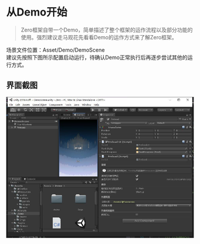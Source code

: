 # 从Demo开始

>Zero框架自带一个Demo，简单描述了整个框架的运作流程以及部分功能的使用。强烈建议走马观花先看看Demo的运作方式来了解Zero框架。

场景文件位置：Asset/Demo/DemoScene  
建议先按照下图所示配置启动运行，待确认Demo正常执行后再逐步尝试其他的运行方式。

## 界面截图

![](Imgs/default_preload_config.jpg)